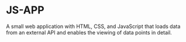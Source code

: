 # JS-APP

A small web application with HTML, CSS, and JavaScript that loads
data from an external API and enables the viewing of data points in detail.
 
